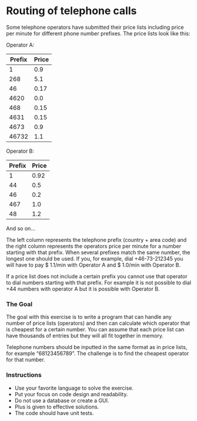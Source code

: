 # Routing of telephone calls

Some telephone operators have submitted their price lists including price per minute for different phone number prefixes. The price lists look like this:

Operator A:

Prefix | Price
-------|------
1|0.9
268|5.1
46|0.17
4620|0.0
468|0.15
4631|0.15
4673|0.9
46732|1.1

Operator B:

Prefix | Price
-------|------
1|0.92
44|0.5
46|0.2
467|1.0
48|1.2

And so on...

The left column represents the telephone prefix (country + area code) and the right column represents the operators price per minute for a number starting with that prefix. When several prefixes match the same number, the longest one should be used. If you, for example, dial +46-73-212345 you will have to pay $ 1.1/min with Operator A and $ 1.0/min with Operator B. 

If a price list does not include a certain prefix you cannot use that operator to dial numbers starting with that prefix. For example it is not possible to dial +44 numbers with operator A but it is possible with Operator B.

### The Goal

The goal with this exercise is to write a program that can handle any number of price lists (operators) and then can calculate which operator that is cheapest for a certain number. You can assume that each price list can have thousands of entries but they will all fit together in memory.

Telephone numbers should be inputted in the same format as in price lists, for example “68123456789”. The challenge is to find the cheapest operator for that number.

### Instructions

* Use your favorite language to solve the exercise.
* Put your focus on code design and readability.
* Do not use a database or create a GUI.
* Plus is given to effective solutions.
* The code should have unit tests.
